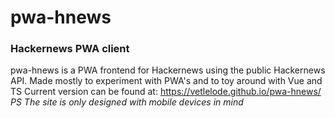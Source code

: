 # pwa-hnews
### Hackernews PWA client
pwa-hnews is a PWA frontend for Hackernews using the public Hackernews API.
Made mostly to experiment with PWA's and to toy around with Vue and TS 
Current version can be found at: https://vetlelode.github.io/pwa-hnews/ *PS The site is only designed with mobile devices in mind*

